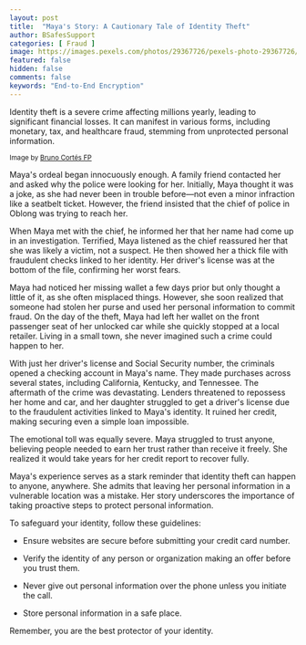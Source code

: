 ```yaml
---
layout: post
title:  "Maya's Story: A Cautionary Tale of Identity Theft"
author: BSafesSupport
categories: [ Fraud ]
image: https://images.pexels.com/photos/29367726/pexels-photo-29367726/free-photo-of-portrait-of-woman-with-blue-blouse-in-studio.jpeg?auto=compress&cs=tinysrgb&w=1260&h=750&dpr=2 
featured: false 
hidden: false
comments: false
keywords: "End-to-End Encryption"
---
```


Identity theft is a severe crime affecting millions yearly, leading to significant financial losses. It can manifest in various forms, including monetary, tax, and healthcare fraud, stemming from unprotected personal information.

<sup>Image by <a href="https://www.pexels.com/photo/portrait-of-woman-with-blue-blouse-in-studio-29367726/">Bruno Cortés FP</a></sup>

Maya's ordeal began innocuously enough. A family friend contacted her and asked why the police were looking for her. Initially, Maya thought it was a joke, as she had never been in trouble before—not even a minor infraction like a seatbelt ticket. However, the friend insisted that the chief of police in Oblong was trying to reach her.

When Maya met with the chief, he informed her that her name had come up in an investigation. Terrified, Maya listened as the chief reassured her that she was likely a victim, not a suspect. He then showed her a thick file with fraudulent checks linked to her identity. Her driver's license was at the bottom of the file, confirming her worst fears.

Maya had noticed her missing wallet a few days prior but only thought a little of it, as she often misplaced things. However, she soon realized that someone had stolen her purse and used her personal information to commit fraud. On the day of the theft, Maya had left her wallet on the front passenger seat of her unlocked car while she quickly stopped at a local retailer. Living in a small town, she never imagined such a crime could happen to her.

With just her driver's license and Social Security number, the criminals opened a checking account in Maya's name. They made purchases across several states, including California, Kentucky, and Tennessee. The aftermath of the crime was devastating. Lenders threatened to repossess her home and car, and her daughter struggled to get a driver's license due to the fraudulent activities linked to Maya's identity. It ruined her credit, making securing even a simple loan impossible.

The emotional toll was equally severe. Maya struggled to trust anyone, believing people needed to earn her trust rather than receive it freely. She realized it would take years for her credit report to recover fully.

Maya's experience serves as a stark reminder that identity theft can happen to anyone, anywhere. She admits that leaving her personal information in a vulnerable location was a mistake. Her story underscores the importance of taking proactive steps to protect personal information.

To safeguard your identity, follow these guidelines:
-  Ensure websites are secure before submitting your credit card number.

-  Verify the identity of any person or organization making an offer before you trust them.

-  Never give out personal information over the phone unless you initiate the call.

-  Store personal information in a safe place.

Remember, you are the best protector of your identity.

